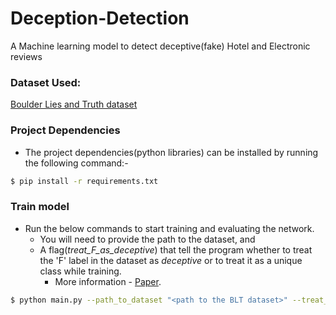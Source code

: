 # Deception-Detection
A Machine learning model to detect deceptive(fake) Hotel and Electronic reviews

### Dataset Used:
[Boulder Lies and Truth dataset](https://catalog.ldc.upenn.edu/LDC2014T24)


### Project Dependencies
- The project dependencies(python libraries) can be installed by running the following command:-
```bash
$ pip install -r requirements.txt
```


### Train model
- Run the below commands to start training and evaluating the network.
    - You will need to provide the path to the dataset, and
    - A flag(*treat_F_as_deceptive*) that tell the program whether to treat the 'F' label in the dataset as *deceptive* or to treat it as a unique class while training.
        - More information - [Paper](https://pdfs.semanticscholar.org/2020/69b7beb1069fa653953867ef4c4b78663499.pdf?_ga=2.256976139.144500798.1565130137-276775829.1564163481).

```bash
$ python main.py --path_to_dataset "<path to the BLT dataset>" --treat_F_as_deceptive <True/False>
```
